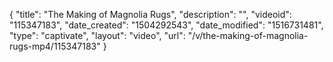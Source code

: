 {
    "title": "The Making of Magnolia Rugs",
    "description": "",
    "videoid": "115347183",
    "date_created": "1504292543",
    "date_modified": "1516731481",
    "type": "captivate",
    "layout": "video",
    "url": "\/v\/the-making-of-magnolia-rugs-mp4\/115347183"
}